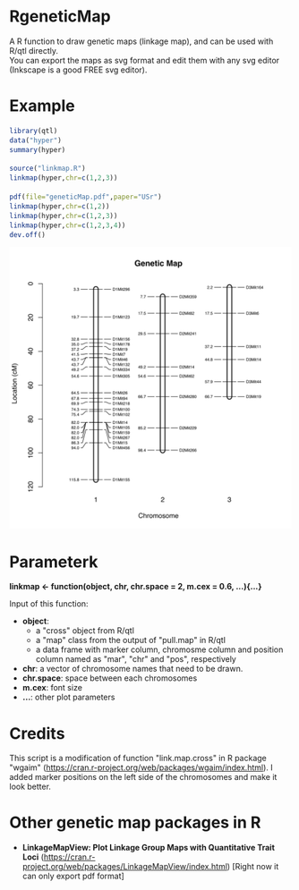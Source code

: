 # RgeneticMap
A R function to draw genetic maps (linkage map), and can be used with R/qtl directly.  
You can export the maps as svg format and edit them with any svg editor (Inkscape is a good FREE svg editor).

# Example

```r
library(qtl)
data("hyper")
summary(hyper)

source("linkmap.R")
linkmap(hyper,chr=c(1,2,3))

pdf(file="geneticMap.pdf",paper="USr")
linkmap(hyper,chr=c(1,2))
linkmap(hyper,chr=c(1,2,3))
linkmap(hyper,chr=c(1,2,3,4))
dev.off()
```
![map](https://github.com/pinbo/RgeneticMap/blob/master/gmap.svg)

# Parameterk
**linkmap <- function(object, chr, chr.space = 2, m.cex = 0.6, ...){...}**

Input of this function:
- **object**:
  + a "cross" object from R/qtl
  + a "map" class from the output of "pull.map" in R/qtl
  + a data frame with marker column, chromosme column and position column named as "mar", "chr" and "pos", respectively
- **chr**: a vector of chromosome names that need to be drawn.
- **chr.space**: space between each chromosomes
- **m.cex**: font size
- **...**: other plot parameters

# Credits
This script is a modification of function "link.map.cross" in R package "wgaim" (https://cran.r-project.org/web/packages/wgaim/index.html). I added marker positions on the left side of the chromosomes and make it look better.

# Other genetic map packages in R
- **LinkageMapView: Plot Linkage Group Maps with Quantitative Trait Loci** (https://cran.r-project.org/web/packages/LinkageMapView/index.html) [Right now it can only export pdf format]

